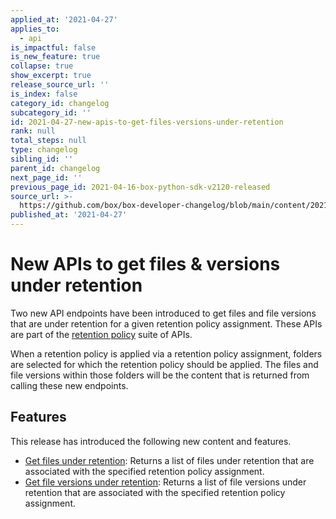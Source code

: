```yaml
---
applied_at: '2021-04-27'
applies_to:
  - api
is_impactful: false
is_new_feature: true
collapse: true
show_excerpt: true
release_source_url: ''
is_index: false
category_id: changelog
subcategory_id: ''
id: 2021-04-27-new-apis-to-get-files-versions-under-retention
rank: null
total_steps: null
type: changelog
sibling_id: ''
parent_id: changelog
next_page_id: ''
previous_page_id: 2021-04-16-box-python-sdk-v2120-released
source_url: >-
  https://github.com/box/box-developer-changelog/blob/main/content/2021/04-27-new-apis-to-get-files-versions-under-retention.md
published_at: '2021-04-27'
---
```

# New APIs to get files & versions under retention

Two new API endpoints have been introduced to get files and file versions that
are under retention for a given retention policy assignment. These APIs are
part of the [retention policy][retention-policies] suite of APIs.

<!-- more -->

When a retention policy is applied via a retention policy assignment, folders
are selected for which the retention policy should be applied. The files and
file versions within those folders will be the content that is returned from
calling these new endpoints.

## Features

This release has introduced the following new content and features.

* [Get files under retention][files-retention]: Returns a list of files under
 retention that are associated with the specified retention policy assignment.
* [Get file versions under retention][file-versions-retention]: Returns a list
 of file versions under retention that are associated with the specified
 retention policy assignment.

[retention-policies]: g://retention-policies
[files-retention]: e://get-retention-policy-assignments-id-files-under-retention
[file-versions-retention]: e://get-retention-policy-assignments-id-files-versions-under-retention